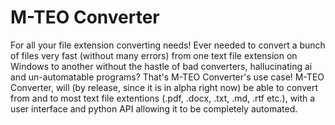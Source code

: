 # M-TEO Converter
For all your file extension converting needs!
Ever needed to convert a bunch of files very fast (without many errors) from one text file extension on Windows to another without the hastle of bad converters, hallucinating ai and un-automatable programs? That's M-TEO Converter's use case! M-TEO Converter, will (by release, since it is in alpha right now) be able to convert from and to most text file extentions (.pdf, .docx, .txt, .md, .rtf etc.), with a user interface and python API allowing it to be completely automated.
